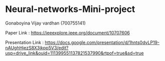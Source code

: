 # Neural-networks-Mini-project
Gonaboyina Vijay vardhan (700755141)

Paper Link : https://ieeexplore.ieee.org/document/10707606

Presentation Link : https://docs.google.com/presentation/d/1hnts0dvLP19-nAUghHjezS8X3jkpp5V3/edit?usp=drive_link&ouid=111399551137821537990&rtpof=true&sd=true
